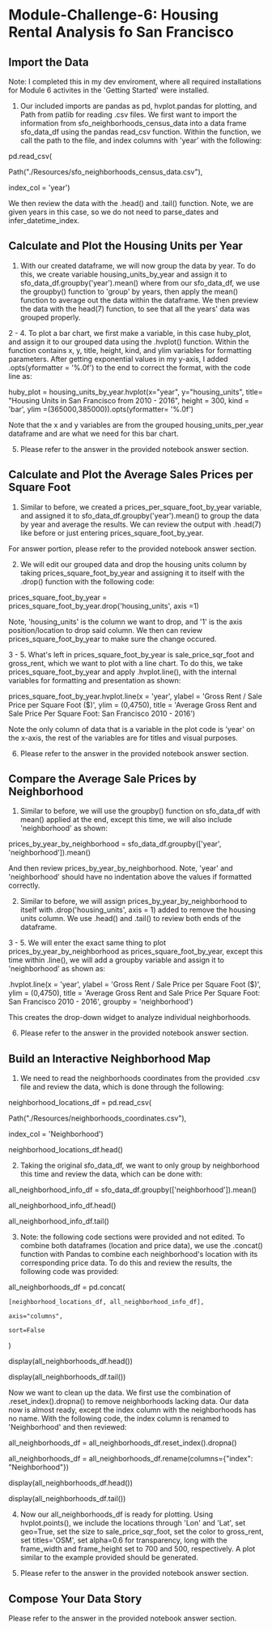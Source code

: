 # Module-Challenge-6: Housing Rental Analysis fo San Francisco

## Import the Data

Note: I completed this in my dev enviroment, where all required installations for Module 6 activites in the 'Getting Started' were installed.

1. Our included imports are pandas as pd, hvplot.pandas for plotting, and Path from patlib for reading .csv files. We first want to import the information from sfo_neighborhoods_census_data into a data frame sfo_data_df using the pandas read_csv function. Within the function, we call the path to the file, and index columns with 'year' with the following:

pd.read_csv(
   
   Path("./Resources/sfo_neighborhoods_census_data.csv"),
   
   index_col = 'year') 
   
   We then review the data with the .head() and .tail() function. Note, we are given years in this case, so we do not need to parse_dates and infer_datetime_index. 
   
## Calculate and Plot the Housing Units per Year

1. With our created dataframe, we will now group the data by year. To do this, we create variable housing_units_by_year and assign it to sfo_data_df.groupby('year').mean() where from our sfo_data_df, we use the groupby() function to 'group' by years, then apply the mean() function to average out the data within the dataframe. We then preview the data with the head(7) function, to see that all the years' data was grouped properly. 

2 - 4. To plot a bar chart, we first make a variable, in this case huby_plot, and assign it to our grouped data using the .hvplot() function. Within the function contains x, y, title, height, kind, and ylim variables for formatting parameters. After getting exponential values in my y-axis, I added .opts(yformatter = '%.0f') to the end to correct the format, with the code line as:

huby_plot = housing_units_by_year.hvplot(x="year", y="housing_units", title= "Housing Units in San Francisco from 2010 - 2016", height = 300, kind = 'bar', ylim =(365000,385000)).opts(yformatter= '%.0f')

Note that the x and y variables are from the grouped housing_units_per_year dataframe and are what we need for this bar chart.

5. Please refer to the answer in the provided notebook answer section. 

## Calculate and Plot the Average Sales Prices per Square Foot

1. Similar to before, we created a prices_per_square_foot_by_year variable, and assigned it to sfo_data_df.groupby('year').mean() to group the data by year and average the results. We can review the output with .head(7) like before or just entering prices_square_foot_by_year.

For answer portion, please refer to the provided notebook answer section.

2. We will edit our grouped data and drop the housing units column by taking prices_square_foot_by_year and assigning it to itself with the .drop() function with the following code: 

prices_square_foot_by_year = prices_square_foot_by_year.drop('housing_units', axis =1)

Note, 'housing_units' is the column we want to drop, and '1' is the axis position/location to drop said column. We then can review prices_square_foot_by_year to make sure the change occured. 

3 - 5. What's left in prices_square_foot_by_year is sale_price_sqr_foot and gross_rent, which we want to plot with a line chart. To do this, we take prices_square_foot_by_year and apply .hvplot.line(), with the internal variables for formatting and presentation as shown:

prices_square_foot_by_year.hvplot.line(x = 'year', ylabel = 'Gross Rent / Sale Price per Square Foot ($)', ylim = (0,4750), title = 'Average Gross Rent and Sale Price Per Square Foot: San Francisco 2010 - 2016')

Note the only column of data that is a variable in the plot code is 'year' on the x-axis, the rest of the variables are for titles and visual purposes. 

6. Please refer to the answer in the provided notebook answer section.

## Compare the Average Sale Prices by Neighborhood

1. Similar to before, we will use the groupby() function on sfo_data_df with mean() applied at the end, except this time, we will also include 'neighborhood' as shown:

prices_by_year_by_neighborhood = sfo_data_df.groupby(['year', 'neighborhood']).mean()

And then review prices_by_year_by_neighborhood. Note, 'year' and 'neighborhood' should have no indentation above the values if formatted correctly. 

2. Similar to before, we will assign prices_by_year_by_neighborhood to itself with .drop('housing_units', axis = 1) added to remove the housing units column. We use .head() and .tail() to review both ends of the dataframe.

3 - 5. We will enter the exact same thing to plot prices_by_year_by_neighborhood as prices_square_foot_by_year, except this time within .line(), we will add a groupby variable and assign it to 'neighborhood' as shown as:

.hvplot.line(x = 'year', ylabel = 'Gross Rent / Sale Price per Square Foot ($)', ylim = (0,4750), title = 'Average Gross Rent and Sale Price Per Square Foot: San Francisco 2010 - 2016', groupby = 'neighborhood')

This creates the drop-down widget to analyze individual neighborhoods. 

6. Please refer to the answer in the provided notebook answer section.

## Build an Interactive Neighborhood Map

1. We need to read the neighborhoods coordinates from the provided .csv file and review the data, which is done through the following:

neighborhood_locations_df = pd.read_csv(
   
   Path("./Resources/neighborhoods_coordinates.csv"),
   
   index_col = 'Neighborhood') 

neighborhood_locations_df.head()

2. Taking the original sfo_data_df, we want to only group by neighborhood this time and review the data, which can be done with:

all_neighborhood_info_df = sfo_data_df.groupby(['neighborhood']).mean()

all_neighborhood_info_df.head()

all_neighborhood_info_df.tail()

3. Note: the following code sections were provided and not edited. To combine both dataframes (location and price data), we use the .concat() function with Pandas to combine each neighborhood's location with its corresponding price data. To do this and review the results, the following code was provided:

all_neighborhoods_df = pd.concat(

    [neighborhood_locations_df, all_neighborhood_info_df], 
    
    axis="columns",
    
    sort=False
)


display(all_neighborhoods_df.head())

display(all_neighborhoods_df.tail())

Now we want to clean up the data. We first use the combination of .reset_index().dropna() to remove neighborhoods lacking data. Our data now is almost ready, except the index column with the neighborhoods has no name. With the following code, the index column is renamed to 'Neighborhood' and then reviewed:

all_neighborhoods_df = all_neighborhoods_df.reset_index().dropna()

all_neighborhoods_df = all_neighborhoods_df.rename(columns={"index": "Neighborhood"})

display(all_neighborhoods_df.head())

display(all_neighborhoods_df.tail())

4. Now our all_neighborhoods_df is ready for plotting. Using hvplot.points(), we include the locations through 'Lon' and 'Lat', set geo=True, set the size to sale_price_sqr_foot, set the color to gross_rent, set titles='OSM', set alpha=0.6 for transparency, long with the frame_width and frame_height set to 700 and 500, respectively. A plot similar to the example provided should be generated. 

5. Please refer to the answer in the provided notebook answer section.

## Compose Your Data Story

Please refer to the answer in the provided notebook answer section.
